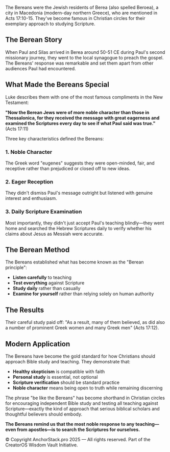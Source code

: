 The Bereans were the Jewish residents of Berea (also spelled Beroea), a city in Macedonia (modern-day northern Greece), who are mentioned in Acts 17:10-15. They've become famous in Christian circles for their exemplary approach to studying Scripture.

## **The Berean Story**

When Paul and Silas arrived in Berea around 50-51 CE during Paul's second missionary journey, they went to the local synagogue to preach the gospel. The Bereans' response was remarkable and set them apart from other audiences Paul had encountered.

## **What Made the Bereans Special**

Luke describes them with one of the most famous compliments in the New Testament:

**"Now the Berean Jews were of more noble character than those in Thessalonica, for they received the message with great eagerness and examined the Scriptures every day to see if what Paul said was true."** (Acts 17:11)

Three key characteristics defined the Bereans:

### **1. Noble Character**
The Greek word "eugenes" suggests they were open-minded, fair, and receptive rather than prejudiced or closed off to new ideas.

### **2. Eager Reception**
They didn't dismiss Paul's message outright but listened with genuine interest and enthusiasm.

### **3. Daily Scripture Examination**
Most importantly, they didn't just accept Paul's teaching blindly—they went home and searched the Hebrew Scriptures daily to verify whether his claims about Jesus as Messiah were accurate.

## **The Berean Method**

The Bereans established what has become known as the "Berean principle":
- **Listen carefully** to teaching
- **Test everything** against Scripture
- **Study daily** rather than casually
- **Examine for yourself** rather than relying solely on human authority

## **The Results**

Their careful study paid off: "As a result, many of them believed, as did also a number of prominent Greek women and many Greek men" (Acts 17:12).

## **Modern Application**

The Bereans have become the gold standard for how Christians should approach Bible study and teaching. They demonstrate that:

- **Healthy skepticism** is compatible with faith
- **Personal study** is essential, not optional
- **Scripture verification** should be standard practice
- **Noble character** means being open to truth while remaining discerning

The phrase "be like the Bereans" has become shorthand in Christian circles for encouraging independent Bible study and testing all teaching against Scripture—exactly the kind of approach that serious biblical scholars and thoughtful believers should embody.

**The Bereans remind us that the most noble response to any teaching—even from apostles—is to search the Scriptures for ourselves.**


 © Copyright AnchorStack.pro 2025 — All rights reserved. 
 Part of the CreatorOS Wisdom Vault Initiative. 
